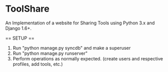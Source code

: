 # ToolShare
An Implementation of a website for Sharing Tools using Python 3.x and Django 1.6+.

== SETUP ==

1. Run "python manage.py syncdb" and make a superuser
2. Run "python manage.py runserver"
3. Perform operations as normally expected. (create users and respective profiles, add tools, etc.)
